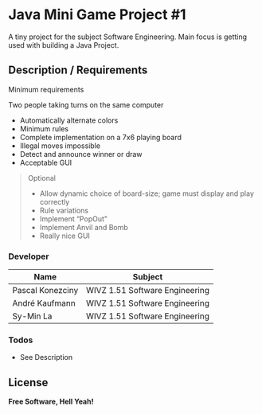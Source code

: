 # Java Mini Game Project #1

A tiny project for the subject Software Engineering. Main focus is getting used with building a Java Project.

## Description / Requirements

Minimum requirements

Two people taking turns on the same computer
- Automatically alternate colors
- Minimum rules
- Complete implementation on a 7x6 playing board
- Illegal moves impossible
- Detect and announce winner or draw
- Acceptable GUI
> Optional
> - Allow dynamic choice of
> board-size; game must
> display and play correctly
> - Rule variations
> - Implement “PopOut”
> - Implement Anvil and Bomb
> - Really nice GUI

### Developer


| Name | Subject |
| ------ | ------ |
| Pascal Konezciny | WIVZ 1.51 Software Engineering |
| André Kaufmann | WIVZ 1.51 Software Engineering |
| Sy-Min La | WIVZ 1.51 Software Engineering |




### Todos

 - See Description


License
----

**Free Software, Hell Yeah!**
